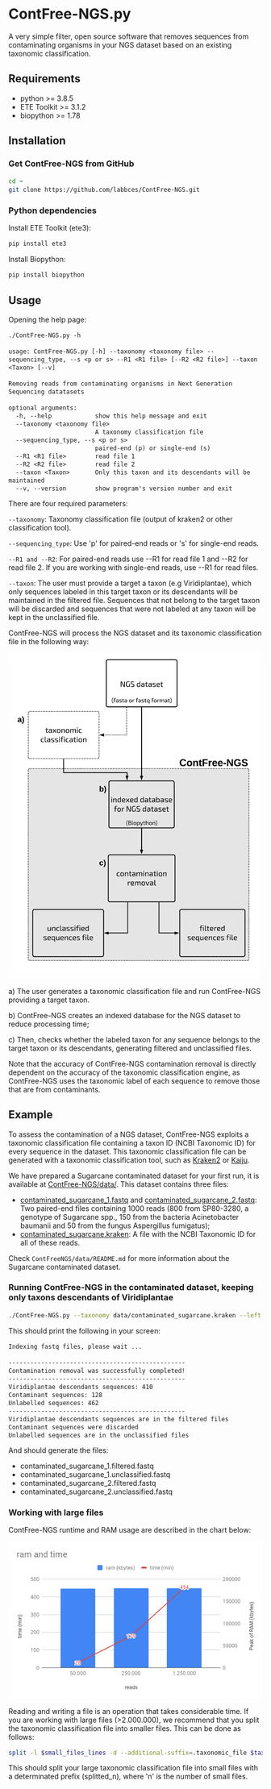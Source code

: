 # ContFree-NGS.py

A very simple filter, open source software that removes sequences from contaminating organisms in your NGS dataset based on an existing taxonomic classification.

## Requirements
* python >= 3.8.5
* ETE Toolkit >= 3.1.2
* biopython >= 1.78

## Installation

### Get ContFree-NGS from GitHub
```bash
cd ~
git clone https://github.com/labbces/ContFree-NGS.git 
```

### Python dependencies 

Install ETE Toolkit (ete3):
```bash
pip install ete3
```

Install Biopython:
```bash
pip install biopython
```
## Usage

Opening the help page:
```
./ContFree-NGS.py -h

usage: ContFree-NGS.py [-h] --taxonomy <taxonomy file> --sequencing_type, --s <p or s> --R1 <R1 file> [--R2 <R2 file>] --taxon <Taxon> [--v]

Removing reads from contaminating organisms in Next Generation Sequencing datatasets

optional arguments:
  -h, --help            show this help message and exit
  --taxonomy <taxonomy file>
                        A taxonomy classification file
  --sequencing_type, --s <p or s>
                        paired-end (p) or single-end (s)
  --R1 <R1 file>        read file 1
  --R2 <R2 file>        read file 2
  --taxon <Taxon>       Only this taxon and its descendants will be maintained
  --v, --version        show program's version number and exit
```
There are four required parameters: 

`--taxonomy`: Taxonomy classification file (output of kraken2 or other classification tool).

`--sequencing_type`: Use 'p' for paired-end reads or 's' for single-end reads.

`--R1 and --R2`: For paired-end reads use --R1 for read file 1 and --R2 for read file 2. If you are working with single-end reads, use --R1 for read files. 

`--taxon`: The user must provide a target a taxon (e.g Viridiplantae), which only sequences labeled in this target taxon or its descendants will be maintained in the filtered file. Sequences that not belong to the target taxon will be discarded and sequences that were not labeled at any taxon will be kept in the unclassified file. 

ContFree-NGS will process the NGS dataset and its taxonomic classification file in the following way:

<img src="https://github.com/labbces/ContFree-NGS/blob/main/images/ContFree-NGSPipeline.png" width="500">

a) The user generates a taxonomic classification file and run ContFree-NGS providing a target taxon.

b) ContFree-NGS creates an indexed database for the NGS dataset to reduce processing time; 

c) Then, checks whether the labeled taxon for any sequence belongs to the target taxon or its descendants, generating filtered and unclassified files. 

Note that the accuracy of ContFree-NGS contamination removal is directly dependent on the accuracy of the taxonomic classification engine, as ContFree-NGS uses the taxonomic label of each sequence to remove those that are from contaminants.

## Example 

To assess the contamination of a NGS dataset, ContFree-NGS exploits a taxonomic classification file containing a taxon ID (NCBI Taxonomic ID) for every sequence in the dataset. This taxonomic classification file can be generated with a taxonomic classification tool, such as [Kraken2](https://github.com/DerrickWood/kraken2) or [Kaiju](https://github.com/bioinformatics-centre/kaiju).

We have prepared a Sugarcane contaminated dataset for your first run, it is available at [ContFree-NGS/data/](https://github.com/labbces/ContFree-NGS/tree/main/data). This dataset contains three files:
* [contaminated_sugarcane_1.fastq](https://github.com/labbces/ContFree-NGS/blob/main/data/contaminated_sugarcane_1.fastq) and [contaminated_sugarcane_2.fastq](https://github.com/labbces/ContFree-NGS/blob/main/data/contaminated_sugarcane_2.fastq): Two paired-end files containing 1000 reads (800 from SP80-3280, a genotype of Sugarcane spp., 150 from the bacteria Acinetobacter baumanii and 50 from the fungus Aspergillus fumigatus);
* [contaminated_sugarcane.kraken](https://github.com/labbces/ContFree-NGS/blob/main/data/contaminated_sugarcane.kraken): A file with the NCBI Taxonomic ID for all of these reads. 

Check `ContFreeNGS/data/README.md` for more information about the Sugarcane contaminated dataset.

### Running ContFree-NGS in the contaminated dataset, keeping only taxons descendants of Viridiplantae  
```bash
./ContFree-NGS.py --taxonomy data/contaminated_sugarcane.kraken --left data/contaminated_sugarcane_1.fastq --right data/contaminated_sugarcane_2.fastq --taxon Viridiplantae 
```

This should print the following in your screen:
```
Indexing fastq files, please wait ... 

-------------------------------------------------
Contamination removal was successfully completed!
-------------------------------------------------
Viridiplantae descendants sequences: 410
Contaminant sequences: 128
Unlabelled sequences: 462
-------------------------------------------------
Viridiplantae descendants sequences are in the filtered files
Contaminant sequences were discarded
Unlabelled sequences are in the unclassified files
```
And should generate the files: 
* contaminated_sugarcane_1.filtered.fastq
* contaminated_sugarcane_1.unclassified.fastq
* contaminated_sugarcane_2.filtered.fastq
* contaminated_sugarcane_2.unclassified.fastq

### Working with large files

ContFree-NGS runtime and RAM usage are described in the chart below:

![Runtime and RAM usage](/images/runtime_and_RAM_usage.png)

Reading and writing a file is an operation that takes considerable time. If you are working with large files (>2.000.000), we recommend that you split the taxonomic classification file into smaller files. This can be done as follows:

```bash
split -l $small_files_lines -d --additional-suffix=.taxonomic_file $taxonomic_classification_file splitted_
```
This should split your large taxonomic classification file into small files with a determinated prefix (splitted_n), where 'n' is the number of small files.  
